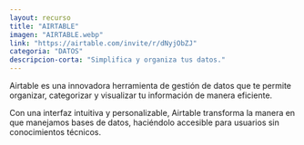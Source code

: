 ```yaml
---
layout: recurso
title: "AIRTABLE"
imagen: "AIRTABLE.webp"
link: "https://airtable.com/invite/r/dNyjObZJ"
categoria: "DATOS"
descripcion-corta: "Simplifica y organiza tus datos."
---
```


Airtable es una innovadora herramienta de gestión de datos que te permite organizar, categorizar y visualizar tu información de manera eficiente. 

Con una interfaz intuitiva y personalizable, Airtable transforma la manera en que manejamos bases de datos, haciéndolo accesible para usuarios sin conocimientos técnicos.